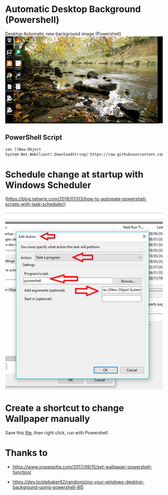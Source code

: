 # Automatic Desktop Background (Powershell)
Desktop Automatic new background image (Powershell) 
![](https://github.com/adegard/automaticdesktopbackground/blob/main/sfondo.png?raw=true)
## PowerShell Script
```
iex ((New-Object System.Net.WebClient).DownloadString('https://raw.githubusercontent.com/adegard/AutomaticDesktopBackground/main/NewDesktopImage.ps1'))
```


# Schedule change at startup with Windows Scheduler
(https://blog.netwrix.com/2018/07/03/how-to-automate-powershell-scripts-with-task-scheduler/)
![](https://github.com/adegard/WinScripts/blob/main/addonstartup.png?raw=true)

# Create a shortcut to change Wallpaper manually

Save this <a href="https://raw.githubusercontent.com/adegard/AutomaticDesktopBackground/master/changeWallpaper.ps1" target="_blank">file</a>, then right click, run with Powershell.


<div style='page-break-after: always'></div>

# Thanks to 
* <a href="https://www.joseespitia.com/2017/09/15/set-wallpaper-powershell-function/" target="_blank">https://www.joseespitia.com/2017/09/15/set-wallpaper-powershell-function/</a>

* <a href="https://dev.to/stebaker92/randomizing-your-windows-desktop-background-using-powershell-8l5" target="_blank">https://dev.to/stebaker92/randomizing-your-windows-desktop-background-using-powershell-8l5</a>
